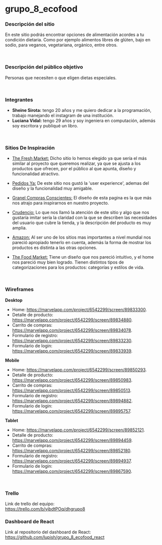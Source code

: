 # grupo_8_ecofood

### __Descripción del sitio__
En este sitio podrás encontrar opciones de alimentación acordes a tu condición dietaria. Como por ejemplo alimentos libres de glúten, bajo en sodio, para veganos, vegetariana, orgánico, entre otros.

<br />

### __Descripción del público objetivo__
Personas que necesiten o que eligen dietas especiales.

<br />

### __Integrantes__
- **Sheine Sirota:** tengo 20 años y me quiero dedicar a la programación, trabajo manejando el instagram de una institución.
- **Luciana Vidal:** tengo 29 años y soy ingeniera en computación, además soy escritora y publiqué un libro.

<br />

### __Sitios De Inspiración__
- [The Fresh Market:](https://www.thefreshmarket.com.ar)
Dicho sitio lo hemos elegido ya que sería el más similar al proyecto que queremos realizar, ya que se ajusta a los productos que ofrecen, por el público al que apunta, diseño y funcionalidad atractivo. 

- [Pedidos Ya:](https://www.pedidosya.com.uy)
De este sitio nos gustó la 'user experience', ademas del diseño y la funcionalidad muy amigable. 

- [Granel Compras Conscientes:](https://granel.com.uy)
El diseño de esta pagina es la que más nos atrajo para inspirarnos en nuestro proyecto. 

- [Crudencio:](https://crudencio.com.ar)
Lo que nos llamó la atención de este sitio y algo que nos gustaría imitar sería la claridad con la que se describen las necesidades del usuario que cubre la tienda, y la descripción del producto es muy amplia. 

- [Amazon:](https://www.amazon.com)
Al ser uno de los sitios mas importantes a nivel mundial nos pareció apropiado tenerlo en cuenta, además la forma de mostrar los productos es distinta a las otras opciones.

- [The Food Market:](https://www.thefoodmarket.com.ar/)
Tiene un diseño que nos pareció intuitivo, y el home nos pareció muy bien logrado. Tienen distintos tipos de categorizaciones para los productos: categorías y estilos de vida.

<br />

### __Wireframes__

**Desktop**

- Home: https://marvelapp.com/project/6542299/screen/89833300.
- Detalle de producto: https://marvelapp.com/project/6542299/screen/89834880.
- Carrito de compras: https://marvelapp.com/project/6542299/screen/89834078.
- Formulario de registro: https://marvelapp.com/project/6542299/screen/89833230.
- Formulario de login: https://marvelapp.com/project/6542299/screen/89833939.

**Mobile**

- Home: https://marvelapp.com/project/6542299/screen/89850293.
- Detalle de producto: https://marvelapp.com/project/6542299/screen/89850983.
- Carrito de compras: https://marvelapp.com/project/6542299/screen/89850513.
- Formulario de registro: https://marvelapp.com/project/6542299/screen/89894882.
- Formulario de login: https://marvelapp.com/project/6542299/screen/89895757.

**Tablet**

- Home: https://marvelapp.com/project/6542299/screen/89852121.
- Detalle de producto: https://marvelapp.com/project/6542299/screen/89894459.
- Carrito de compras: https://marvelapp.com/project/6542299/screen/89852180.
- Formulario de registro: https://marvelapp.com/project/6542299/screen/89894937.
- Formulario de login: https://marvelapp.com/project/6542299/screen/89867590.

<br />

### __Trello__
Link de trello del equipo:  
https://trello.com/b/yjbdtPOq/dhgrupo8

### __Dashboard de React__
Link al repositorio del dashboard de React:
https://github.com/lupish/grupo_8_ecofood_react